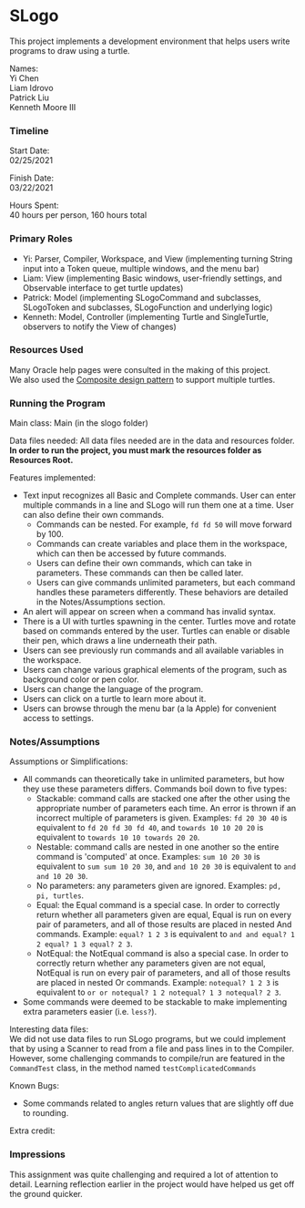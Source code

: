 SLogo
====

This project implements a development environment that helps users write programs to draw using a turtle.

Names:  
Yi Chen  
Liam Idrovo  
Patrick Liu  
Kenneth Moore III

### Timeline

Start Date:  
02/25/2021

Finish Date:  
03/22/2021

Hours Spent:  
40 hours per person, 160 hours total

### Primary Roles
* Yi: Parser, Compiler, Workspace, and View (implementing turning String input into a Token queue, multiple windows, and the menu bar)
* Liam: View (implementing Basic windows, user-friendly settings, and Observable interface to get turtle updates)
* Patrick: Model (implementing SLogoCommand and subclasses, SLogoToken and subclasses, SLogoFunction and underlying logic)
* Kenneth: Model, Controller (implementing Turtle and SingleTurtle, observers to notify the View of changes)

### Resources Used
Many Oracle help pages were consulted in the making of this project.  
We also used the [Composite design pattern](https://refactoring.guru/design-patterns/composite) to support multiple turtles.

### Running the Program

Main class:
Main (in the slogo folder)

Data files needed:
All data files needed are in the data and resources folder. **In order to run the project, you must mark the resources folder as Resources Root.**

Features implemented:
* Text input recognizes all Basic and Complete commands. User can enter multiple commands in a line and SLogo will run them one at a time. User can also define their own commands.
    * Commands can be nested. For example, `fd fd 50` will move forward by 100.
    * Commands can create variables and place them in the workspace, which can then be accessed by future commands.
    * Users can define their own commands, which can take in parameters. These commands can then be called later.
    * Users can give commands unlimited parameters, but each command handles these parameters differently. These behaviors are detailed in the Notes/Assumptions section.
* An alert will appear on screen when a command has invalid syntax.
* There is a UI with turtles spawning in the center. Turtles move and rotate based on commands entered by the user. Turtles can enable or disable their pen, which draws a line underneath their path.
* Users can see previously run commands and all available variables in the workspace.
* Users can change various graphical elements of the program, such as background color or pen color.
* Users can change the language of the program.
* Users can click on a turtle to learn more about it.
* Users can browse through the menu bar (a la Apple) for convenient access to settings.


### Notes/Assumptions

Assumptions or Simplifications:
* All commands can theoretically take in unlimited parameters, but how they use these parameters differs. Commands boil down to five types:
    * Stackable: command calls are stacked one after the other using the appropriate number of parameters each time. An error is thrown if an incorrect multiple of parameters is given. Examples: `fd 20 30 40` is equivalent to `fd 20 fd 30 fd 40`, and `towards 10 10 20 20` is equivalent to `towards 10 10 towards 20 20`.
    * Nestable: command calls are nested in one another so the entire command is 'computed' at once. Examples: `sum 10 20 30` is equivalent to `sum sum 10 20 30`, and `and 10 20 30` is equivalent to `and and 10 20 30`.
    * No parameters: any parameters given are ignored. Examples: `pd, pi, turtles`.
    * Equal: the Equal command is a special case. In order to correctly return whether all parameters given are equal, Equal is run on every pair of parameters, and all of those results are placed in nested And commands. Example: `equal? 1 2 3` is equivalent to `and and equal? 1 2 equal? 1 3 equal? 2 3`.
    * NotEqual: the NotEqual command is also a special case. In order to correctly return whether any parameters given are not equal, NotEqual is run on every pair of parameters, and all of those results are placed in nested Or commands. Example: `notequal? 1 2 3` is equivalent to `or or notequal? 1 2 notequal? 1 3 notequal? 2 3`.
* Some commands were deemed to be stackable to make implementing extra parameters easier (i.e. `less?`).

Interesting data files:  
We did not use data files to run SLogo programs, but we could implement that by using a Scanner to read from a file and pass lines in to the Compiler.
However, some challenging commands to compile/run are featured in the `CommandTest` class, in the method named `testComplicatedCommands`

Known Bugs:
* Some commands related to angles return values that are slightly off due to rounding.

Extra credit:


### Impressions
This assignment was quite challenging and required a lot of attention to detail. Learning reflection earlier in the project would have helped us get off the ground quicker. 
